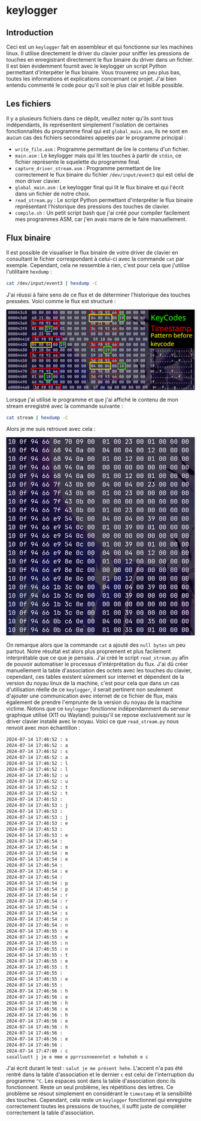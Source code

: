 # keylogger

## Introduction

Ceci est un `keylogger` fait en assembleur et qui fonctionne sur les machines linux. Il utilise directement le driver du clavier pour sniffer les pressions de touches en enregistrant directement le flux binaire du driver dans un fichier. Il est bien évidemment fournit avec le keylogger un script Python permettant d'interpéter le flux binaire. Vous trouverez un peu plus bas, toutes les informations et explications concernant ce projet. J'ai bien entendu commenté le code pour qu'il soit le plus clair et lisible possible.

## Les fichiers

Il y a plusieurs fichiers dans ce dépôt, veuillez noter qu'ils sont tous indépendants, ils représentent simplement l'isolation de certaines fonctionnalités du programme final qui est `global_main.asm`, ils ne sont en aucun cas des fichiers secondaires appelés par le programme principal :

- `write_file.asm` : Programme permettant de lire le contenu d'un fichier.
- `main.asm` : Le keylogger mais qui lit les touches à partir de `stdin`, ce fichier représente le squelette du programme final.
- `capture_driver_stream.asm` : Programme permettant de lire correctement le flux binaire du fichier `/dev/input/event3` qui est celui de mon driver clavier.
- `global_main.asm` : Le keylogger final qui lit le flux binaire et qui l'écrit dans un fichier de notre choix.
- `read_stream.py` : Le script Python permettant d'interpréter le flux binaire représentant l'historique des pressions des touches de clavier.
- `compile.sh` : Un petit script bash que j'ai créé pour compiler facilement mes programmes ASM, car j'en avais marre de le faire manuellement.

## Flux binaire

Il est possible de visualiser le flux binaire de votre driver de clavier en consultant le fichier correspondant à celui-ci avec la commande `cat` par exemple. Cependant, cela ne ressemble à rien, c'est pour cela que j'utilise l'utilitaire `hexdump` :

```bash
cat /dev/input/event3 | hexdump -C
```

J'ai réussi à faire sens de ce flux et de déterminer l'historique des touches pressées. Voici comme le flux est structuré :

![Interprétation du flux binaire](stream.png)

Lorsque j'ai utilisé le programme et que j'ai affiché le contenu de mon stream enregistré avec la commande suivante :

```bash
cat stream | hexdump -C
```

Alors je me suis retrouvé avec cela :

![Interprétation du flux binaire](real_stream.png)

On remarque alors que la commande `cat` a ajouté des `null bytes` un peu partout. Notre résultat est alors plus proprement et plus facilement interprétable que ce que je pensais. J'ai créé le script `read_stream.py` afin de pouvoir automatiser le processus d'intérprétation du flux. J'ai dû créer manuellement la table d'association des octets avec les touches du clavier, cependant, ces tables existent sûrement sur internet et dépendent de la version du noyau linux de la machine, c'est pour cela que dans un cas d'utilisation réelle de ce `keylogger`, il serait pertinent non seulement d'ajouter une communication avec internet de ce fichier de flux, mais également de prendre l'emprunte de la version du noyau de la machine victime. Notons que ce `keylogger` fonctionne indépendamment du serveur graphique utilisé (X11 ou Wayland) puisqu'il se repose exclusivement sur le driver clavier installé avec le noyau. Voici ce que `read_stream.py` nous renvoit avec mon échantillon :

```
2024-07-14 17:46:52 : s
2024-07-14 17:46:52 : a
2024-07-14 17:46:52 : s
2024-07-14 17:46:52 : a
2024-07-14 17:46:52 : l
2024-07-14 17:46:52 : l
2024-07-14 17:46:52 : u
2024-07-14 17:46:52 : u
2024-07-14 17:46:52 : t
2024-07-14 17:46:52 : t
2024-07-14 17:46:53 :  
2024-07-14 17:46:53 : j
2024-07-14 17:46:53 :  
2024-07-14 17:46:53 : j
2024-07-14 17:46:53 : e
2024-07-14 17:46:53 :  
2024-07-14 17:46:53 : e
2024-07-14 17:46:54 :  
2024-07-14 17:46:54 : m
2024-07-14 17:46:54 : m
2024-07-14 17:46:54 : e
2024-07-14 17:46:54 :  
2024-07-14 17:46:54 : e
2024-07-14 17:46:54 :  
2024-07-14 17:46:54 : p
2024-07-14 17:46:54 : p
2024-07-14 17:46:54 : r
2024-07-14 17:46:54 : r
2024-07-14 17:46:54 : s
2024-07-14 17:46:54 : s
2024-07-14 17:46:54 : n
2024-07-14 17:46:54 : n
2024-07-14 17:46:55 : e
2024-07-14 17:46:55 : e
2024-07-14 17:46:55 : n
2024-07-14 17:46:55 : n
2024-07-14 17:46:55 : t
2024-07-14 17:46:55 : e
2024-07-14 17:46:55 : t
2024-07-14 17:46:55 :  
2024-07-14 17:46:55 : e
2024-07-14 17:46:55 :  
2024-07-14 17:46:56 : h
2024-07-14 17:46:56 : e
2024-07-14 17:46:56 : h
2024-07-14 17:46:56 : e
2024-07-14 17:46:56 : h
2024-07-14 17:46:56 : e
2024-07-14 17:46:56 : h
2024-07-14 17:46:56 :  
2024-07-14 17:46:56 : e
2024-07-14 17:46:56 :  
2024-07-14 17:47:00 : c
sasalluutt j je e mme e pprrssnneenntet e heheheh e c
```

J'ai écrit durant le test : `salut je me présent hehe`. L'accent n'a pas été rentré dans la table d'association et le dernier `c` est celui de l'interruption du programme `^C`. Les espaces sont dans la table d'association donc ils fonctionnent. Reste un seul problème, les répétitions des lettres. Ce problème se résout simplement en considérant le `timestamp` et la sensibilité des touches. Cependant, cela reste un `keylogger` fonctionnel qui enregistre correctement toutes les pressions de touches, il suffit juste de compléter correctement la table d'association.
